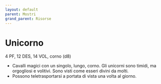 ```yaml
---
layout: default
parent: Mostri
grand_parent: Risorse
---
```


# Unicorno

4 PF, 12 DES, 14 VOL, corno (d8)

- Cavalli magici con un singolo, lungo, corno. Gli unicorni sono timidi, ma orgogliosi e volitivi. Sono visti come esseri divini da molti.
- Possono teletrasportarsi a portata di vista una volta al giorno.
